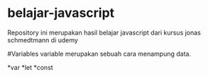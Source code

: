 # belajar-javascript
Repository ini merupakan hasil belajar javascript dari kursus jonas schmedtmann di udemy

#Variables
variable merupakan sebuah cara menampung data.

*var 
*let
*const
